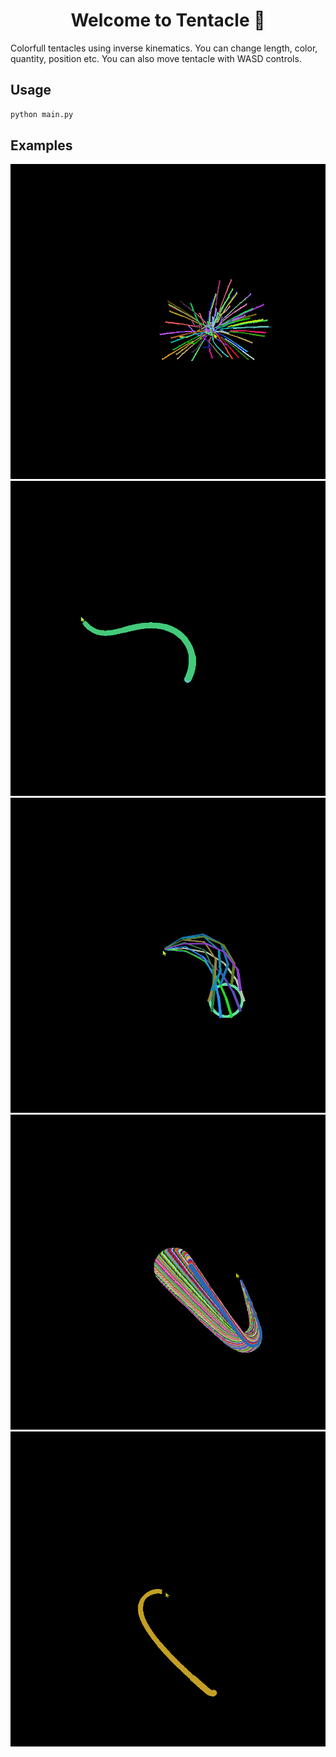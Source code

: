 <h1 align="center">Welcome to Tentacle 👋</h1>

Colorfull tentacles using inverse kinematics. You can change length, color, quantity, position etc. You can also move tentacle with WASD controls.

## Usage

```sh
python main.py
```

## Examples

![](readme_content/monster.gif)
![](readme_content/snake.gif)
![](readme_content/moving_ring.gif)
![](readme_content/colorful_tentacle.gif)
![](readme_content/whip.gif)


